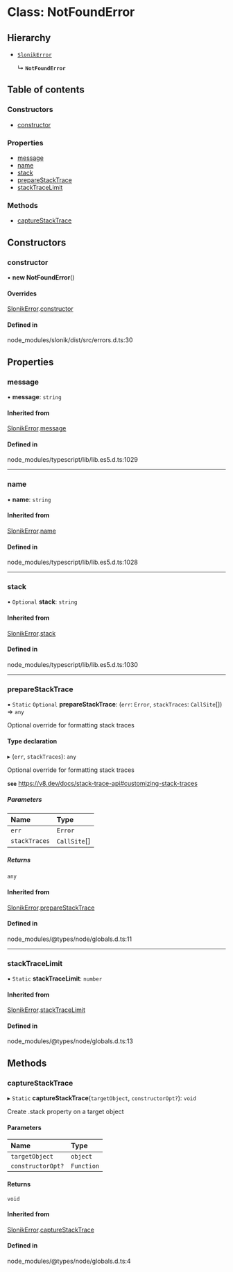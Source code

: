 # Class: NotFoundError

## Hierarchy

- [`SlonikError`](SlonikError.md)

  ↳ **`NotFoundError`**

## Table of contents

### Constructors

- [constructor](NotFoundError.md#constructor)

### Properties

- [message](NotFoundError.md#message)
- [name](NotFoundError.md#name)
- [stack](NotFoundError.md#stack)
- [prepareStackTrace](NotFoundError.md#preparestacktrace)
- [stackTraceLimit](NotFoundError.md#stacktracelimit)

### Methods

- [captureStackTrace](NotFoundError.md#capturestacktrace)

## Constructors

### <a id="constructor" name="constructor"></a> constructor

• **new NotFoundError**()

#### Overrides

[SlonikError](SlonikError.md).[constructor](SlonikError.md#constructor)

#### Defined in

node_modules/slonik/dist/src/errors.d.ts:30

## Properties

### <a id="message" name="message"></a> message

• **message**: `string`

#### Inherited from

[SlonikError](SlonikError.md).[message](SlonikError.md#message)

#### Defined in

node_modules/typescript/lib/lib.es5.d.ts:1029

---

### <a id="name" name="name"></a> name

• **name**: `string`

#### Inherited from

[SlonikError](SlonikError.md).[name](SlonikError.md#name)

#### Defined in

node_modules/typescript/lib/lib.es5.d.ts:1028

---

### <a id="stack" name="stack"></a> stack

• `Optional` **stack**: `string`

#### Inherited from

[SlonikError](SlonikError.md).[stack](SlonikError.md#stack)

#### Defined in

node_modules/typescript/lib/lib.es5.d.ts:1030

---

### <a id="preparestacktrace" name="preparestacktrace"></a> prepareStackTrace

▪ `Static` `Optional` **prepareStackTrace**: (`err`: `Error`, `stackTraces`: `CallSite`[]) => `any`

Optional override for formatting stack traces

#### Type declaration

▸ (`err`, `stackTraces`): `any`

Optional override for formatting stack traces

**`see`** https://v8.dev/docs/stack-trace-api#customizing-stack-traces

##### Parameters

| Name          | Type         |
| :------------ | :----------- |
| `err`         | `Error`      |
| `stackTraces` | `CallSite`[] |

##### Returns

`any`

#### Inherited from

[SlonikError](SlonikError.md).[prepareStackTrace](SlonikError.md#preparestacktrace)

#### Defined in

node_modules/@types/node/globals.d.ts:11

---

### <a id="stacktracelimit" name="stacktracelimit"></a> stackTraceLimit

▪ `Static` **stackTraceLimit**: `number`

#### Inherited from

[SlonikError](SlonikError.md).[stackTraceLimit](SlonikError.md#stacktracelimit)

#### Defined in

node_modules/@types/node/globals.d.ts:13

## Methods

### <a id="capturestacktrace" name="capturestacktrace"></a> captureStackTrace

▸ `Static` **captureStackTrace**(`targetObject`, `constructorOpt?`): `void`

Create .stack property on a target object

#### Parameters

| Name              | Type       |
| :---------------- | :--------- |
| `targetObject`    | `object`   |
| `constructorOpt?` | `Function` |

#### Returns

`void`

#### Inherited from

[SlonikError](SlonikError.md).[captureStackTrace](SlonikError.md#capturestacktrace)

#### Defined in

node_modules/@types/node/globals.d.ts:4
